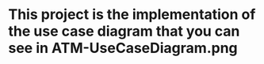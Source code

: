 # This project is the implementation of the use case diagram that you can see in ATM-UseCaseDiagram.png
